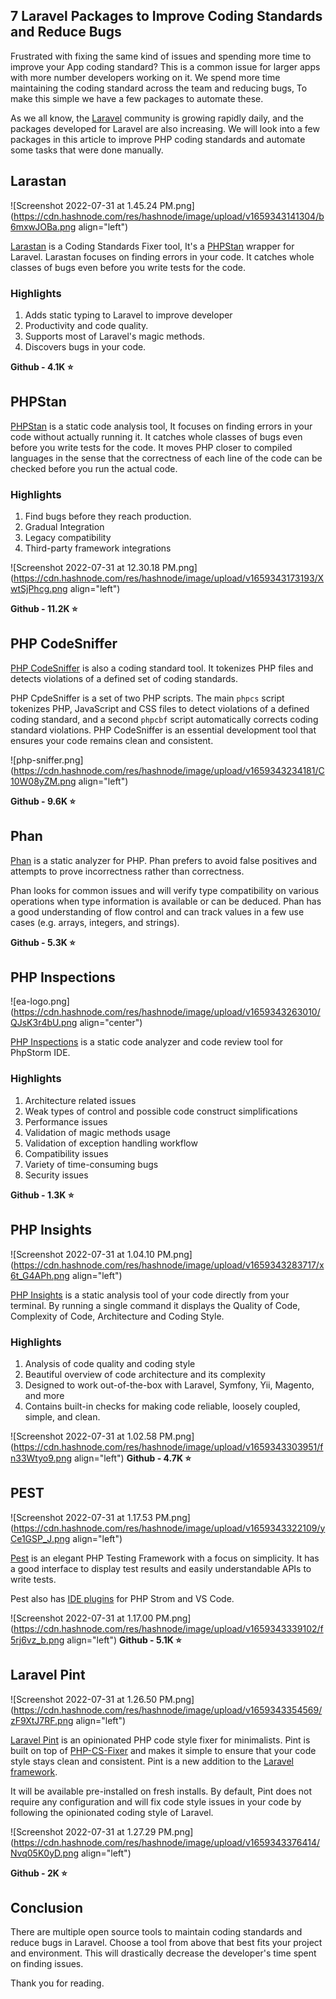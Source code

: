 ## 7 Laravel Packages to Improve Coding Standards and Reduce Bugs

Frustrated with fixing the same kind of issues and spending more time to improve your App coding standard? This is a common issue for larger apps with more number developers working on it. We spend more time maintaining the coding standard across the team and reducing bugs, To make this simple we have a few packages to automate these.

As we all know, the [Laravel](https://laravel.com/) community is growing rapidly daily, and the packages developed for Laravel are also increasing. We will look into a few packages in this article to improve PHP coding standards and automate some tasks that were done manually.


## Larastan

![Screenshot 2022-07-31 at 1.45.24 PM.png](https://cdn.hashnode.com/res/hashnode/image/upload/v1659343141304/b6mxwJOBa.png align="left")

[Larastan](https://github.com/nunomaduro/larastan) is a Coding Standards Fixer tool, It's a [PHPStan](https://phpstan.org/) wrapper for Laravel. Larastan focuses on finding errors in your code. It catches whole classes of bugs even before you write tests for the code.

### Highlights

1. Adds static typing to Laravel to improve developer 
2. Productivity and code quality.
3. Supports most of Laravel's magic methods.
4. Discovers bugs in your code.

**Github - 4.1K ⭐️**


## PHPStan

[PHPStan](https://github.com/phpstan/phpstan) is a static code analysis tool, It focuses on finding errors in your code without actually running it. It catches whole classes of bugs even before you write tests for the code. It moves PHP closer to compiled languages in the sense that the correctness of each line of the code can be checked before you run the actual code.

### Highlights

1. Find bugs before they reach production.
2. Gradual Integration
3. Legacy compatibility
4. Third-party framework integrations

![Screenshot 2022-07-31 at 12.30.18 PM.png](https://cdn.hashnode.com/res/hashnode/image/upload/v1659343173193/XwtSjPhcg.png align="left")

**Github - 11.2K ⭐️**


## PHP CodeSniffer

[PHP CodeSniffer](https://github.com/squizlabs/PHP_CodeSniffer) is also a coding standard tool. It tokenizes PHP files and detects violations of a defined set of coding standards. 

PHP CpdeSniffer is a set of two PHP scripts. The main `phpcs` script tokenizes PHP, JavaScript and CSS files to detect violations of a defined coding standard, and a second `phpcbf` script automatically corrects coding standard violations. PHP CodeSniffer is an essential development tool that ensures your code remains clean and consistent.

![php-sniffer.png](https://cdn.hashnode.com/res/hashnode/image/upload/v1659343234181/C10W08yZM.png align="left")

**Github - 9.6K ⭐️**


## Phan

[Phan](https://github.com/phan/phan) is a static analyzer for PHP. Phan prefers to avoid false positives and attempts to prove incorrectness rather than correctness. 

Phan looks for common issues and will verify type compatibility on various operations when type information is available or can be deduced. Phan has a good understanding of flow control and can track values in a few use cases (e.g. arrays, integers, and strings).

**Github - 5.3K ⭐️**


## PHP Inspections


![ea-logo.png](https://cdn.hashnode.com/res/hashnode/image/upload/v1659343263010/QJsK3r4bU.png align="center")

[PHP Inspections](https://github.com/kalessil/phpinspectionsea) is a static code analyzer and code review tool for PhpStorm IDE.
 
### Highlights

1. Architecture related issues
2. Weak types of control and possible code construct simplifications
3. Performance issues
4. Validation of magic methods usage
5. Validation of exception handling workflow
6. Compatibility issues
7. Variety of time-consuming bugs
8. Security issues

**Github - 1.3K ⭐️**


## PHP Insights


![Screenshot 2022-07-31 at 1.04.10 PM.png](https://cdn.hashnode.com/res/hashnode/image/upload/v1659343283717/x6t_G4APh.png align="left")

[PHP Insights](https://github.com/nunomaduro/phpinsights) is a static analysis tool of your code directly from your terminal. By running a single command it displays the Quality of Code, Complexity of Code, Architecture and Coding Style.

### Highlights

1. Analysis of code quality and coding style
2. Beautiful overview of code architecture and its complexity
3. Designed to work out-of-the-box with Laravel, Symfony, Yii, Magento, and more
4. Contains built-in checks for making code reliable, loosely coupled, simple, and clean.


![Screenshot 2022-07-31 at 1.02.58 PM.png](https://cdn.hashnode.com/res/hashnode/image/upload/v1659343303951/fn33Wtyo9.png align="left")
**Github - 4.7K ⭐️**

## PEST

![Screenshot 2022-07-31 at 1.17.53 PM.png](https://cdn.hashnode.com/res/hashnode/image/upload/v1659343322109/yCe1GSP_J.png align="left")

[Pest](https://github.com/pestphp/pest) is an elegant PHP Testing Framework with a focus on simplicity. It has a good interface to display test results and easily understandable APIs to write tests. 

Pest also has [IDE plugins](https://pestphp.com/docs/ide-plugins) for PHP Strom and VS Code.


![Screenshot 2022-07-31 at 1.17.00 PM.png](https://cdn.hashnode.com/res/hashnode/image/upload/v1659343339102/f5rj6vz_b.png align="left")
**Github - 5.1K ⭐️**

## Laravel Pint

![Screenshot 2022-07-31 at 1.26.50 PM.png](https://cdn.hashnode.com/res/hashnode/image/upload/v1659343354569/zF9XtJ7RF.png align="left")

[Laravel Pint](https://github.com/laravel/pint) is an opinionated PHP code style fixer for minimalists. Pint is built on top of [PHP-CS-Fixer](https://github.com/FriendsOfPHP/PHP-CS-Fixer) and makes it simple to ensure that your code style stays clean and consistent. Pint is a new addition to the [Laravel framework](https://laravel.com/docs/9.x/pint#introduction). 

It will be available pre-installed on fresh installs.
By default, Pint does not require any configuration and will fix code style issues in your code by following the opinionated coding style of Laravel.


![Screenshot 2022-07-31 at 1.27.29 PM.png](https://cdn.hashnode.com/res/hashnode/image/upload/v1659343376414/Nvq05K0yD.png align="left")

**Github - 2K ⭐️**


## Conclusion

There are multiple open source tools to maintain coding standards and reduce bugs in Laravel. Choose a tool from above that best fits your project and environment. This will drastically decrease the developer's time spent on finding issues.

Thank you for reading.
